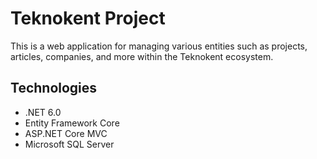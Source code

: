 # Teknokent Project

This is a web application for managing various entities such as projects, articles, companies, and more within the Teknokent ecosystem.

## Technologies

- .NET 6.0
- Entity Framework Core
- ASP.NET Core MVC
- Microsoft SQL Server


 
